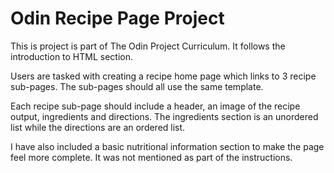 # Odin Recipe Page Project
This is project is part of The Odin Project Curriculum. It follows the introduction to HTML section.

Users are tasked with creating a recipe home page which links to 3 recipe sub-pages. The sub-pages should all use the same template.

Each recipe sub-page should include a header, an image of the recipe output, ingredients and directions. The ingredients section is an unordered list while the directions are an ordered list.

I have also included a basic nutritional information section to make the page feel more complete. It was not mentioned as part of the instructions.